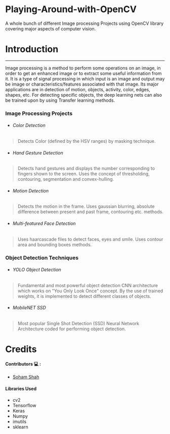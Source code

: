 # Playing-Around-with-OpenCV
A whole bunch of different Image processing Projects using OpenCV library covering major aspects of computer vision.

# Introduction
---
Image processing is a method to perform some operations on an image, in order to get an enhanced image or to extract some useful information from it. It is a type of signal processing in which input is an image and output may be image or characteristics/features associated with that image. 
Its major applications are in detection of motion, objects, activity, color, edges, shapes, etc. For detecting specific objects, the deep learning nets can also be trained upon by using Transfer learning methods. 

### Image Processing Projects

* ###### Color Detection
> Detects Color (defined by the HSV ranges) by masking technique.
* ###### Hand Gesture Detection
> Detects hand gestures and displays the number corresponding to fingers shown to the screen.
Uses the concept of thresholding, contouring, segmentation and convex-hulling.
* ###### Motion Detection
> Detects the motion in the frame. Uses gaussian blurring, absolute difference between present and past frame, contouring etc. methods.
* ###### Multi-featured Face Detection
> Uses haarcascade files to detect faces, eyes and smile. Uses contour area and bounding boxes methods.

### Object Detection Techniques

* ###### YOLO Object Detection
> Fundamental and most powerful object detection CNN architecture which works on "You Only Look Once" concept.
By the use of trained weights, it is implemented to detect different classes of objects.
* ###### MobileNET SSD
> Most popular Single Shot Detection (SSD) Neural Network Architecture coded for performing object detection.

# Credits

#### Contributors 💻 :
* [Soham Shah](https://github.com/sohamsshah/)

#### Libraries Used
* cv2
* Tensorflow
* Keras
* Numpy
* imutils
* sklearn

